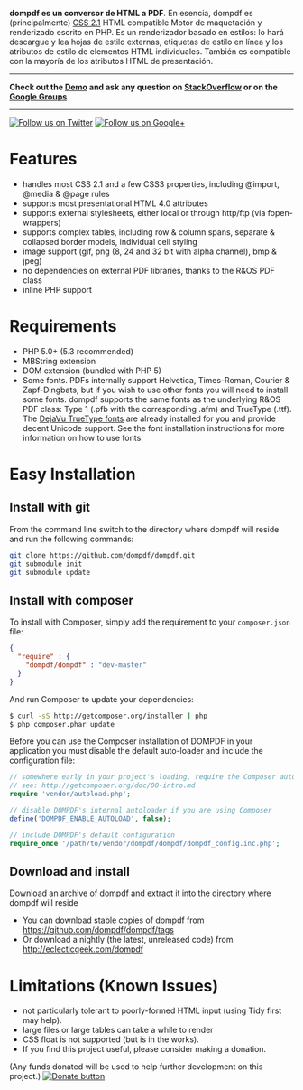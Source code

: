 **dompdf es un conversor de HTML a PDF**. En esencia, dompdf es (principalmente)
[CSS 2.1](http://www.w3.org/TR/CSS2/) HTML compatible
Motor de maquetación y renderizado escrito en PHP. Es un renderizador basado en estilos: lo hará
descargue y lea hojas de estilo externas, etiquetas de estilo en línea y los atributos de estilo
de elementos HTML individuales. También es compatible con la mayoría de los atributos HTML de presentación.

----

**Check out the [Demo](http://pxd.me/dompdf/www/examples.php) and ask any question on
[StackOverflow](http://stackoverflow.com/questions/tagged/dompdf) or on the
[Google Groups](http://groups.google.com/group/dompdf)**

----

[![Follow us on Twitter](http://twitter-badges.s3.amazonaws.com/twitter-a.png)](http://www.twitter.com/dompdf)
[![Follow us on Google+](https://ssl.gstatic.com/images/icons/gplus-32.png)](https://plus.google.com/108710008521858993320?prsrc=3)

Features
========
 * handles most CSS 2.1 and a few CSS3 properties, including @import, @media & @page rules
 * supports most presentational HTML 4.0 attributes
 * supports external stylesheets, either local or through http/ftp (via fopen-wrappers)
 * supports complex tables, including row & column spans, separate & collapsed border models, individual cell styling
 * image support (gif, png (8, 24 and 32 bit with alpha channel), bmp & jpeg)
 * no dependencies on external PDF libraries, thanks to the R&OS PDF class
 * inline PHP support

Requirements
============
 * PHP 5.0+ (5.3 recommended)
 * MBString extension
 * DOM extension (bundled with PHP 5)
 * Some fonts. PDFs internally support Helvetica, Times-Roman, Courier & Zapf-Dingbats, but if you wish to use other fonts you will need to install some fonts. dompdf supports the same fonts as the underlying R&OS PDF class: Type 1 (.pfb with the corresponding .afm) and TrueType (.ttf). The [DejaVu TrueType fonts](http://dejavu-fonts.org) are already installed for you and provide decent Unicode support. See the font installation instructions for more information on how to use fonts.

Easy Installation
============
Install with git
---
From the command line switch to the directory where dompdf will reside and run the following commands:
```sh
git clone https://github.com/dompdf/dompdf.git
git submodule init
git submodule update
```

Install with composer
---
To install with Composer, simply add the requirement to your `composer.json` file:

```json
{
  "require" : {
    "dompdf/dompdf" : "dev-master"
  }
}
```

And run Composer to update your dependencies:

```bash
$ curl -sS http://getcomposer.org/installer | php
$ php composer.phar update
```

Before you can use the Composer installation of DOMPDF in your application you must disable the default auto-loader and include the configuration file:

```php
// somewhere early in your project's loading, require the Composer autoloader
// see: http://getcomposer.org/doc/00-intro.md
require 'vendor/autoload.php';

// disable DOMPDF's internal autoloader if you are using Composer
define('DOMPDF_ENABLE_AUTOLOAD', false);

// include DOMPDF's default configuration
require_once '/path/to/vendor/dompdf/dompdf/dompdf_config.inc.php';
```

Download and install
---
Download an archive of dompdf and extract it into the directory where dompdf will reside
* You can download stable copies of dompdf from https://github.com/dompdf/dompdf/tags
* Or download a nightly (the latest, unreleased code) from http://eclecticgeek.com/dompdf

Limitations (Known Issues)
==========================
 * not particularly tolerant to poorly-formed HTML input (using Tidy first may help).
 * large files or large tables can take a while to render
 * CSS float is not supported (but is in the works).
 * If you find this project useful, please consider making a donation.

(Any funds donated will be used to help further development on this project.)
[![Donate button](https://www.paypal.com/en_US/i/btn/btn_donate_SM.gif)](http://goo.gl/DSvWf)
